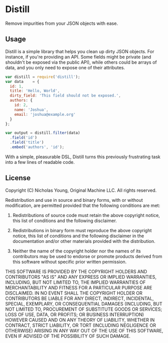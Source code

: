 # Distill

Remove impurities from your JSON objects with ease.

## Usage

Distill is a simple library that helps you clean up dirty JSON objects. For instance, if you're providing an API. Some fields might be private (and shouldn't be exposed via the public API), while others could be arrays of data, and you only need to expose one of their attributes.

```javascript
var distill = require('distill');
var data    = {
  id: 1,
  title: 'Hello, World',
  dirty_field: 'This field should not be exposed.',
  authors: {
    id: 2,
    name: 'Joshua',
    email: 'joshua@example.org'
  }
};

var output = distill.filter(data)
  .field('id')
  .field('title')
  .embed('authors', 'id');
```

With a simple, pleasurable DSL, Distill turns this previously frustrating task into a few lines of readable code.

## License

Copyright (C) Nicholas Young, Original Machine LLC.
All rights reserved.

Redistribution and use in source and binary forms, with or without modification, are permitted provided that the following conditions are met:

1. Redistributions of source code must retain the above copyright notice, this list of conditions and the following disclaimer.

2. Redistributions in binary form must reproduce the above copyright notice, this list of conditions and the following disclaimer in the documentation and/or other materials provided with the distribution.

3. Neither the name of the copyright holder nor the names of its contributors may be used to endorse or promote products derived from this software without specific prior written permission.

THIS SOFTWARE IS PROVIDED BY THE COPYRIGHT HOLDERS AND CONTRIBUTORS "AS IS" AND ANY EXPRESS OR IMPLIED WARRANTIES, INCLUDING, BUT NOT LIMITED TO, THE IMPLIED WARRANTIES OF MERCHANTABILITY AND FITNESS FOR A PARTICULAR PURPOSE ARE DISCLAIMED. IN NO EVENT SHALL THE COPYRIGHT HOLDER OR CONTRIBUTORS BE LIABLE FOR ANY DIRECT, INDIRECT, INCIDENTAL, SPECIAL, EXEMPLARY, OR CONSEQUENTIAL DAMAGES (INCLUDING, BUT NOT LIMITED TO, PROCUREMENT OF SUBSTITUTE GOODS OR SERVICES; LOSS OF USE, DATA, OR PROFITS; OR BUSINESS INTERRUPTION) HOWEVER CAUSED AND ON ANY THEORY OF LIABILITY, WHETHER IN CONTRACT, STRICT LIABILITY, OR TORT (INCLUDING NEGLIGENCE OR OTHERWISE) ARISING IN ANY WAY OUT OF THE USE OF THIS SOFTWARE, EVEN IF ADVISED OF THE POSSIBILITY OF SUCH DAMAGE.
